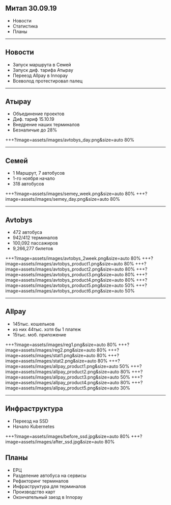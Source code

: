 ## Митап 30.09.19

- Новости
- Статистика
- Планы

---

## Новости

- Запуск маршрута в Семей
- Запуск диф. тарифа Атырау
- Переезд Allpay в Innopay
- Всеволод протестировал палец

---

## Атырау

- Объединение проектов
- Диф. тариф 15.10.19
- Внедрение наших терминалов
- Безналичые до 28%

+++?image=assets/images/avtobys_day.png&size=auto 80%

---

## Семей

- 1 Маршрут, 7 автобусов
- 1-го ноября начало
- 318 автобусов

+++?image=assets/images/semey_week.png&size=auto 80%
+++?image=assets/images/semey_day.png&size=auto 80%

---

## Avtobys

- 472 автобуса
- 942/412 терминалов
- 100,092 пассажиров
- 9,266,277 билетов

+++?image=assets/images/avtobys_2week.png&size=auto 80%
+++?image=assets/images/avtobys_product1.png&size=auto 80%
+++?image=assets/images/avtobys_product2.png&size=auto 80%
+++?image=assets/images/avtobys_product3.png&size=auto 80%
+++?image=assets/images/avtobys_product4.png&size=auto 80%
+++?image=assets/images/avtobys_product5.png&size=auto 50%
+++?image=assets/images/avtobys_product6.png&size=auto 50%

---

## Allpay

- 145тыс. кошельков
- из них 44тыс. хотя бы 1 платеж
- 15тыс. моб. приложение 

+++?image=assets/images/reg1.png&size=auto 80%
+++?image=assets/images/reg2.png&size=auto 80%
+++?image=assets/images/stat1.png&size=auto 80%
+++?image=assets/images/stat2.png&size=auto 80%
+++?image=assets/images/allpay_product1.png&size=auto 50%
+++?image=assets/images/allpay_product2.png&size=auto 80%
+++?image=assets/images/allpay_product3.png&size=auto 50%
+++?image=assets/images/allpay_product4.png&size=auto 80%
+++?image=assets/images/allpay_product5.png&size=auto 30%

---

## Инфраструктура

- Переезд на SSD
- Начало Kubernetes

+++?image=assets/images/before_ssd.jpg&size=auto 80%
+++?image=assets/images/after_ssd.jpg&size=auto 80%

## Планы

- ЕРЦ
- Разделение автобуса на сервисы
- Рефакторинг терминалов
- Инфраструктура для терминалов
- Производство карт
- Окончательный заезд в Innopay

